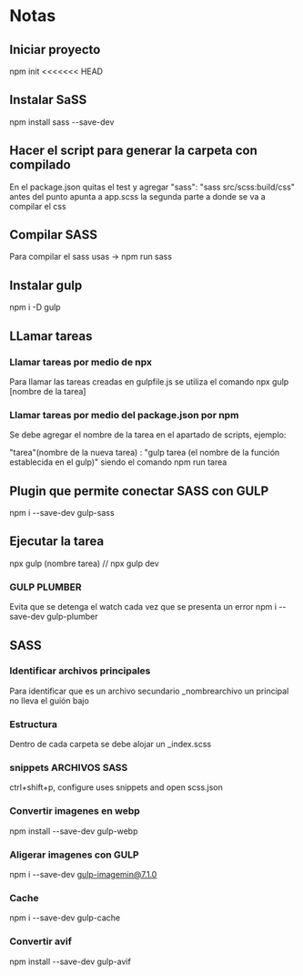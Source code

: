 # Notas
## Iniciar proyecto
npm init
<<<<<<< HEAD
## Instalar SaSS
npm install sass --save-dev

## Hacer el script para generar la carpeta con compilado

En el package.json quitas el test y agregar
"sass": "sass src/scss:build/css"
antes del punto apunta a app.scss
la segunda parte a donde se va a compilar el css

## Compilar SASS
Para compilar el sass usas -> npm run sass

## Instalar gulp 
npm i -D gulp


## LLamar tareas 

### Llamar tareas por medio de npx
Para llamar las tareas creadas en gulpfile.js se utiliza el comando npx gulp [nombre de la tarea]

### Llamar tareas por medio del package.json por npm 
Se debe agregar el nombre de la tarea en el apartado de scripts, ejemplo:

"tarea"(nombre de la nueva tarea) : "gulp tarea (el nombre de la función establecida en el gulp)"
siendo el comando npm run tarea

## Plugin que permite conectar SASS con GULP 
npm i --save-dev gulp-sass

## Ejecutar la tarea

npx gulp (nombre tarea)   // npx gulp dev

### GULP PLUMBER
Evita que se detenga el watch cada vez que se presenta un error
npm i --save-dev gulp-plumber
## SASS 
### Identificar archivos principales
Para identificar que es un archivo secundario _nombrearchivo un principal no lleva el guión bajo 
### Estructura 
Dentro de cada carpeta se debe alojar un _index.scss

### snippets ARCHIVOS SASS
ctrl+shift+p, configure uses snippets and open scss.json

### Convertir imagenes en webp
npm install --save-dev gulp-webp

### Aligerar imagenes con GULP
npm i --save-dev gulp-imagemin@7.1.0

### Cache
npm i --save-dev gulp-cache

### Convertir avif
npm install --save-dev gulp-avif